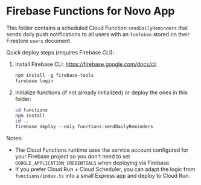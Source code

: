 # Firebase Functions for Novo App

This folder contains a scheduled Cloud Function `sendDailyReminders` that sends daily push notifications to all users with an `fcmToken` stored on their Firestore `users` document.

Quick deploy steps (requires Firebase CLI):

1. Install Firebase CLI: https://firebase.google.com/docs/cli
   ```powershell
   npm install -g firebase-tools
   firebase login
   ```

2. Initialize functions (if not already initialized) or deploy the ones in this folder:
   ```powershell
   cd functions
   npm install
   cd ..
   firebase deploy --only functions:sendDailyReminders
   ```

Notes:
- The Cloud Functions runtime uses the service account configured for your Firebase project so you don't need to set `GOOGLE_APPLICATION_CREDENTIALS` when deploying via Firebase.
- If you prefer Cloud Run + Cloud Scheduler, you can adapt the logic from `functions/index.ts` into a small Express app and deploy to Cloud Run.
